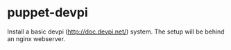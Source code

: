 puppet-devpi
============

Install a basic devpi (http://doc.devpi.net/) system. The setup will be behind an nginx webserver. 
